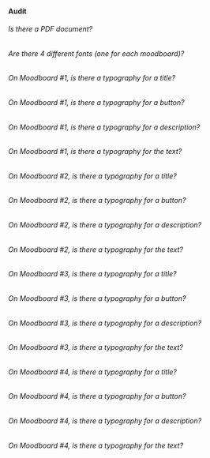 #### Audit 

###### Is there a PDF document?
###### Are there 4 different fonts (one for each moodboard)?
###### On Moodboard #1, is there a typography for a title? 
###### On Moodboard #1, is there a typography for a button? 
###### On Moodboard #1, is there a typography for a description? 
###### On Moodboard #1, is there a typography for the text? 

###### On Moodboard #2, is there a typography for a title? 
###### On Moodboard #2, is there a typography for a button? 
###### On Moodboard #2, is there a typography for a description? 
###### On Moodboard #2, is there a typography for the text? 

###### On Moodboard #3, is there a typography for a title? 
###### On Moodboard #3, is there a typography for a button? 
###### On Moodboard #3, is there a typography for a description? 
###### On Moodboard #3, is there a typography for the text? 

###### On Moodboard #4, is there a typography for a title? 
###### On Moodboard #4, is there a typography for a button? 
###### On Moodboard #4, is there a typography for a description? 
###### On Moodboard #4, is there a typography for the text? 
